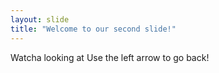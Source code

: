 ```yaml
---
layout: slide
title: "Welcome to our second slide!"
---
```

Watcha looking at
Use the left arrow to go back!
